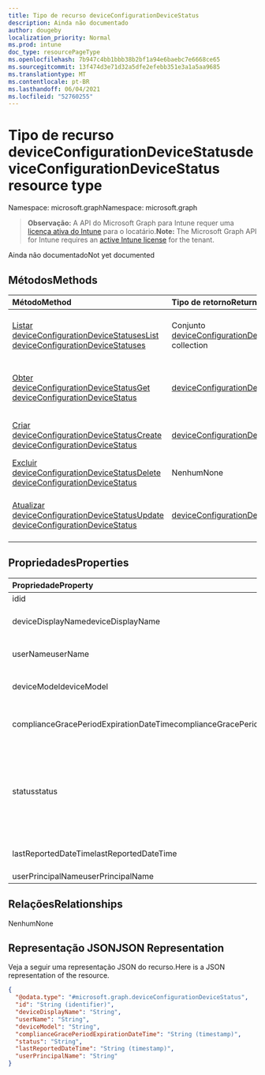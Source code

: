 ```yaml
---
title: Tipo de recurso deviceConfigurationDeviceStatus
description: Ainda não documentado
author: dougeby
localization_priority: Normal
ms.prod: intune
doc_type: resourcePageType
ms.openlocfilehash: 7b947c4bb1bbb38b2bf1a94e6baebc7e6668ce65
ms.sourcegitcommit: 13f474d3e71d32a5dfe2efebb351e3a1a5aa9685
ms.translationtype: MT
ms.contentlocale: pt-BR
ms.lasthandoff: 06/04/2021
ms.locfileid: "52760255"
---
```

# <a name="deviceconfigurationdevicestatus-resource-type"></a><span data-ttu-id="87271-103">Tipo de recurso deviceConfigurationDeviceStatus</span><span class="sxs-lookup"><span data-stu-id="87271-103">deviceConfigurationDeviceStatus resource type</span></span>

<span data-ttu-id="87271-104">Namespace: microsoft.graph</span><span class="sxs-lookup"><span data-stu-id="87271-104">Namespace: microsoft.graph</span></span>

> <span data-ttu-id="87271-105">**Observação:** A API do Microsoft Graph para Intune requer uma [licença ativa do Intune](https://go.microsoft.com/fwlink/?linkid=839381) para o locatário.</span><span class="sxs-lookup"><span data-stu-id="87271-105">**Note:** The Microsoft Graph API for Intune requires an [active Intune license](https://go.microsoft.com/fwlink/?linkid=839381) for the tenant.</span></span>

<span data-ttu-id="87271-106">Ainda não documentado</span><span class="sxs-lookup"><span data-stu-id="87271-106">Not yet documented</span></span>

## <a name="methods"></a><span data-ttu-id="87271-107">Métodos</span><span class="sxs-lookup"><span data-stu-id="87271-107">Methods</span></span>
|<span data-ttu-id="87271-108">Método</span><span class="sxs-lookup"><span data-stu-id="87271-108">Method</span></span>|<span data-ttu-id="87271-109">Tipo de retorno</span><span class="sxs-lookup"><span data-stu-id="87271-109">Return Type</span></span>|<span data-ttu-id="87271-110">Descrição</span><span class="sxs-lookup"><span data-stu-id="87271-110">Description</span></span>|
|:---|:---|:---|
|[<span data-ttu-id="87271-111">Listar deviceConfigurationDeviceStatuses</span><span class="sxs-lookup"><span data-stu-id="87271-111">List deviceConfigurationDeviceStatuses</span></span>](../api/intune-deviceconfig-deviceconfigurationdevicestatus-list.md)|<span data-ttu-id="87271-112">Conjunto [deviceConfigurationDeviceStatus](../resources/intune-deviceconfig-deviceconfigurationdevicestatus.md)</span><span class="sxs-lookup"><span data-stu-id="87271-112">[deviceConfigurationDeviceStatus](../resources/intune-deviceconfig-deviceconfigurationdevicestatus.md) collection</span></span>|<span data-ttu-id="87271-113">Listar propriedades e relações de objetos de [deviceConfigurationDeviceStatus](../resources/intune-deviceconfig-deviceconfigurationdevicestatus.md).</span><span class="sxs-lookup"><span data-stu-id="87271-113">List properties and relationships of the [deviceConfigurationDeviceStatus](../resources/intune-deviceconfig-deviceconfigurationdevicestatus.md) objects.</span></span>|
|[<span data-ttu-id="87271-114">Obter deviceConfigurationDeviceStatus</span><span class="sxs-lookup"><span data-stu-id="87271-114">Get deviceConfigurationDeviceStatus</span></span>](../api/intune-deviceconfig-deviceconfigurationdevicestatus-get.md)|[<span data-ttu-id="87271-115">deviceConfigurationDeviceStatus</span><span class="sxs-lookup"><span data-stu-id="87271-115">deviceConfigurationDeviceStatus</span></span>](../resources/intune-deviceconfig-deviceconfigurationdevicestatus.md)|<span data-ttu-id="87271-116">Ler propriedades e relações de objetos de [deviceConfigurationDeviceStatus](../resources/intune-deviceconfig-deviceconfigurationdevicestatus.md).</span><span class="sxs-lookup"><span data-stu-id="87271-116">Read properties and relationships of the [deviceConfigurationDeviceStatus](../resources/intune-deviceconfig-deviceconfigurationdevicestatus.md) object.</span></span>|
|[<span data-ttu-id="87271-117">Criar deviceConfigurationDeviceStatus</span><span class="sxs-lookup"><span data-stu-id="87271-117">Create deviceConfigurationDeviceStatus</span></span>](../api/intune-deviceconfig-deviceconfigurationdevicestatus-create.md)|[<span data-ttu-id="87271-118">deviceConfigurationDeviceStatus</span><span class="sxs-lookup"><span data-stu-id="87271-118">deviceConfigurationDeviceStatus</span></span>](../resources/intune-deviceconfig-deviceconfigurationdevicestatus.md)|<span data-ttu-id="87271-119">Criar um novo objeto de [deviceConfigurationDeviceStatus](../resources/intune-deviceconfig-deviceconfigurationdevicestatus.md).</span><span class="sxs-lookup"><span data-stu-id="87271-119">Create a new [deviceConfigurationDeviceStatus](../resources/intune-deviceconfig-deviceconfigurationdevicestatus.md) object.</span></span>|
|[<span data-ttu-id="87271-120">Excluir deviceConfigurationDeviceStatus</span><span class="sxs-lookup"><span data-stu-id="87271-120">Delete deviceConfigurationDeviceStatus</span></span>](../api/intune-deviceconfig-deviceconfigurationdevicestatus-delete.md)|<span data-ttu-id="87271-121">Nenhum</span><span class="sxs-lookup"><span data-stu-id="87271-121">None</span></span>|<span data-ttu-id="87271-122">Exclui [deviceConfigurationDeviceStatus](../resources/intune-deviceconfig-deviceconfigurationdevicestatus.md).</span><span class="sxs-lookup"><span data-stu-id="87271-122">Deletes a [deviceConfigurationDeviceStatus](../resources/intune-deviceconfig-deviceconfigurationdevicestatus.md).</span></span>|
|[<span data-ttu-id="87271-123">Atualizar deviceConfigurationDeviceStatus</span><span class="sxs-lookup"><span data-stu-id="87271-123">Update deviceConfigurationDeviceStatus</span></span>](../api/intune-deviceconfig-deviceconfigurationdevicestatus-update.md)|[<span data-ttu-id="87271-124">deviceConfigurationDeviceStatus</span><span class="sxs-lookup"><span data-stu-id="87271-124">deviceConfigurationDeviceStatus</span></span>](../resources/intune-deviceconfig-deviceconfigurationdevicestatus.md)|<span data-ttu-id="87271-125">Atualizar as propriedades de um objeto de [deviceConfigurationDeviceStatus](../resources/intune-deviceconfig-deviceconfigurationdevicestatus.md).</span><span class="sxs-lookup"><span data-stu-id="87271-125">Update the properties of a [deviceConfigurationDeviceStatus](../resources/intune-deviceconfig-deviceconfigurationdevicestatus.md) object.</span></span>|

## <a name="properties"></a><span data-ttu-id="87271-126">Propriedades</span><span class="sxs-lookup"><span data-stu-id="87271-126">Properties</span></span>
|<span data-ttu-id="87271-127">Propriedade</span><span class="sxs-lookup"><span data-stu-id="87271-127">Property</span></span>|<span data-ttu-id="87271-128">Tipo</span><span class="sxs-lookup"><span data-stu-id="87271-128">Type</span></span>|<span data-ttu-id="87271-129">Descrição</span><span class="sxs-lookup"><span data-stu-id="87271-129">Description</span></span>|
|:---|:---|:---|
|<span data-ttu-id="87271-130">id</span><span class="sxs-lookup"><span data-stu-id="87271-130">id</span></span>|<span data-ttu-id="87271-131">String</span><span class="sxs-lookup"><span data-stu-id="87271-131">String</span></span>|<span data-ttu-id="87271-132">Chave da entidade.</span><span class="sxs-lookup"><span data-stu-id="87271-132">Key of the entity.</span></span>|
|<span data-ttu-id="87271-133">deviceDisplayName</span><span class="sxs-lookup"><span data-stu-id="87271-133">deviceDisplayName</span></span>|<span data-ttu-id="87271-134">Cadeia de caracteres</span><span class="sxs-lookup"><span data-stu-id="87271-134">String</span></span>|<span data-ttu-id="87271-135">Nome do dispositivo de DevicePolicyStatus.</span><span class="sxs-lookup"><span data-stu-id="87271-135">Device name of the DevicePolicyStatus.</span></span>|
|<span data-ttu-id="87271-136">userName</span><span class="sxs-lookup"><span data-stu-id="87271-136">userName</span></span>|<span data-ttu-id="87271-137">Cadeia de caracteres</span><span class="sxs-lookup"><span data-stu-id="87271-137">String</span></span>|<span data-ttu-id="87271-138">O nome de usuário que está sendo relatado</span><span class="sxs-lookup"><span data-stu-id="87271-138">The User Name that is being reported</span></span>|
|<span data-ttu-id="87271-139">deviceModel</span><span class="sxs-lookup"><span data-stu-id="87271-139">deviceModel</span></span>|<span data-ttu-id="87271-140">Cadeia de caracteres</span><span class="sxs-lookup"><span data-stu-id="87271-140">String</span></span>|<span data-ttu-id="87271-141">O modelo do dispositivo que está sendo relatado</span><span class="sxs-lookup"><span data-stu-id="87271-141">The device model that is being reported</span></span>|
|<span data-ttu-id="87271-142">complianceGracePeriodExpirationDateTime</span><span class="sxs-lookup"><span data-stu-id="87271-142">complianceGracePeriodExpirationDateTime</span></span>|<span data-ttu-id="87271-143">DateTimeOffset</span><span class="sxs-lookup"><span data-stu-id="87271-143">DateTimeOffset</span></span>|<span data-ttu-id="87271-144">DateTime em que o período de cortesia de conformidade do dispositivo termina</span><span class="sxs-lookup"><span data-stu-id="87271-144">The DateTime when device compliance grace period expires</span></span>|
|<span data-ttu-id="87271-145">status</span><span class="sxs-lookup"><span data-stu-id="87271-145">status</span></span>|[<span data-ttu-id="87271-146">complianceStatus</span><span class="sxs-lookup"><span data-stu-id="87271-146">complianceStatus</span></span>](../resources/intune-shared-compliancestatus.md)|<span data-ttu-id="87271-147">Status de conformidade do relatório de políticas.</span><span class="sxs-lookup"><span data-stu-id="87271-147">Compliance status of the policy report.</span></span> <span data-ttu-id="87271-148">Os valores possíveis são: `unknown`, `notApplicable`, `compliant`, `remediated`, `nonCompliant`, `error`, `conflict`, `notAssigned`.</span><span class="sxs-lookup"><span data-stu-id="87271-148">Possible values are: `unknown`, `notApplicable`, `compliant`, `remediated`, `nonCompliant`, `error`, `conflict`, `notAssigned`.</span></span>|
|<span data-ttu-id="87271-149">lastReportedDateTime</span><span class="sxs-lookup"><span data-stu-id="87271-149">lastReportedDateTime</span></span>|<span data-ttu-id="87271-150">DateTimeOffset</span><span class="sxs-lookup"><span data-stu-id="87271-150">DateTimeOffset</span></span>|<span data-ttu-id="87271-151">Data e hora da última modificação do relatório de políticas.</span><span class="sxs-lookup"><span data-stu-id="87271-151">Last modified date time of the policy report.</span></span>|
|<span data-ttu-id="87271-152">userPrincipalName</span><span class="sxs-lookup"><span data-stu-id="87271-152">userPrincipalName</span></span>|<span data-ttu-id="87271-153">String</span><span class="sxs-lookup"><span data-stu-id="87271-153">String</span></span>|<span data-ttu-id="87271-154">UserPrincipalName.</span><span class="sxs-lookup"><span data-stu-id="87271-154">UserPrincipalName.</span></span>|

## <a name="relationships"></a><span data-ttu-id="87271-155">Relações</span><span class="sxs-lookup"><span data-stu-id="87271-155">Relationships</span></span>
<span data-ttu-id="87271-156">Nenhum</span><span class="sxs-lookup"><span data-stu-id="87271-156">None</span></span>

## <a name="json-representation"></a><span data-ttu-id="87271-157">Representação JSON</span><span class="sxs-lookup"><span data-stu-id="87271-157">JSON Representation</span></span>
<span data-ttu-id="87271-158">Veja a seguir uma representação JSON do recurso.</span><span class="sxs-lookup"><span data-stu-id="87271-158">Here is a JSON representation of the resource.</span></span>
<!-- {
  "blockType": "resource",
  "keyProperty": "id",
  "@odata.type": "microsoft.graph.deviceConfigurationDeviceStatus"
}
-->
``` json
{
  "@odata.type": "#microsoft.graph.deviceConfigurationDeviceStatus",
  "id": "String (identifier)",
  "deviceDisplayName": "String",
  "userName": "String",
  "deviceModel": "String",
  "complianceGracePeriodExpirationDateTime": "String (timestamp)",
  "status": "String",
  "lastReportedDateTime": "String (timestamp)",
  "userPrincipalName": "String"
}
```





